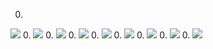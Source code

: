 0.
![](./resource/images/01.gif)
0.
![](./resource/images/02.gif)
0.
![](./resource/images/03.gif)
0.
![](./resource/images/04.gif)
0.
![](./resource/images/05.gif)
0.
![](./resource/images/06.gif)
0.
![](./resource/images/07.gif)
0.
![](./resource/images/08.gif)
0.
![](./resource/images/09.gif)